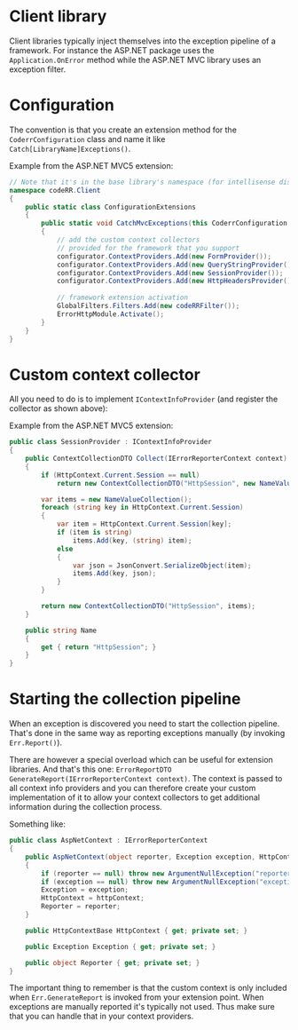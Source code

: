 Client library
===============

Client libraries typically inject themselves into the exception pipeline of a framework. For instance the ASP.NET package uses the `Application.OnError` method while the ASP.NET MVC library uses an exception filter.

# Configuration

The convention is that you create an extension method for the `CoderrConfiguration` class and name it like `Catch[LibraryName]Exceptions()`. 

Example from the ASP.NET MVC5 extension:

```csharp
// Note that it's in the base library's namespace (for intellisense discovery)
namespace codeRR.Client
{
    public static class ConfigurationExtensions
    {
        public static void CatchMvcExceptions(this CoderrConfiguration configurator)
        {
			// add the custom context collectors
			// provided for the framework that you support
            configurator.ContextProviders.Add(new FormProvider());
            configurator.ContextProviders.Add(new QueryStringProvider());
            configurator.ContextProviders.Add(new SessionProvider());
            configurator.ContextProviders.Add(new HttpHeadersProvider());
			
			// framework extension activation
            GlobalFilters.Filters.Add(new codeRRFilter());
            ErrorHttpModule.Activate();
        }
    }
}
```

# Custom context collector

All you need to do is to implement `IContextInfoProvider` (and register the collector as shown above):

Example from the ASP.NET MVC5 extension:

```csharp
public class SessionProvider : IContextInfoProvider
{
	public ContextCollectionDTO Collect(IErrorReporterContext context)
	{
		if (HttpContext.Current.Session == null)
			return new ContextCollectionDTO("HttpSession", new NameValueCollection());

		var items = new NameValueCollection();
		foreach (string key in HttpContext.Current.Session)
		{
			var item = HttpContext.Current.Session[key];
			if (item is string)
				items.Add(key, (string) item);
			else
			{
				var json = JsonConvert.SerializeObject(item);
				items.Add(key, json);
			}
		}

		return new ContextCollectionDTO("HttpSession", items);
	}

	public string Name
	{
		get { return "HttpSession"; }
	}
}
```

# Starting the collection pipeline

When an exception is discovered you need to start the collection pipeline. That's done in the same way as reporting exceptions manually (by invoking `Err.Report()`). 

There are however a special overload which can be useful for extension libraries. And that's this one: `ErrorReportDTO GenerateReport(IErrorReporterContext context)`. The context is passed to all context info providers and you can therefore create your custom implementation of it to allow your context collectors to get additional information during the collection process.

Something like:

```csharp
public class AspNetContext : IErrorReporterContext
{
	public AspNetContext(object reporter, Exception exception, HttpContextBase httpContext)
	{
		if (reporter == null) throw new ArgumentNullException("reporter");
		if (exception == null) throw new ArgumentNullException("exception");
		Exception = exception;
		HttpContext = httpContext;
		Reporter = reporter;
	}

	public HttpContextBase HttpContext { get; private set; }

	public Exception Exception { get; private set; }

	public object Reporter { get; private set; }
}
```

The important thing to remember is that the custom context is only included when `Err.GenerateReport` is invoked from your extension point. When exceptions are manually reported it's typically not used. Thus make sure that you can handle that in your context providers.


